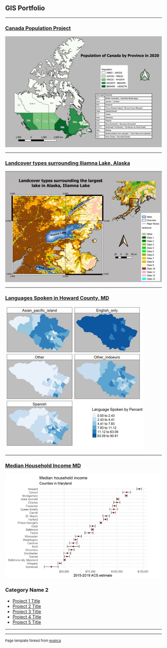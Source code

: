 ## GIS Portfolio

---

### [Canada Population Project](/pdf/Map1_Canadapop_2020.pdf)
<img src="/images/canadapop2020.jpg?raw=true"/>

---

### [Landcover types surrounding Iliamna Lake, Alaska](/pdf/Map3_Landcover_Grid_Labeled.pdf)
[<img src="/images/Map3_Landcover_Grid_Labeled.jpg?raw=true"/>](/.../index)

---

### [Languages Spoken in Howard County, MD](/pdf/github_langmap.pdf)
[<img src="/images/github_langmap.jpg?raw=true"/>](/.../index)

---

### [Median Household Income MD](/pdf/github_medinc.pdf)
[<img src="/images/github_medhhinc.jpg?raw=true"/>](/.../index)







### Category Name 2

- [Project 1 Title](http://example.com/)
- [Project 2 Title](http://example.com/)
- [Project 3 Title](http://example.com/)
- [Project 4 Title](http://example.com/)
- [Project 5 Title](http://example.com/)

---




---
<p style="font-size:11px">Page template forked from <a href="https://github.com/evanca/quick-portfolio">evanca</a></p>
<!-- Remove above link if you don't want to attibute -->
